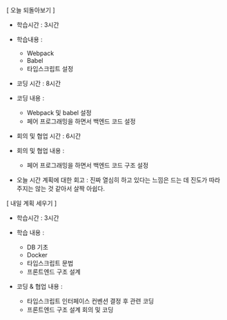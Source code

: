 [ 오늘 되돌아보기 ]
- 학습시간 : 3시간
- 학습내용 :
    - Webpack
    - Babel
    - 타입스크립트 설정

- 코딩 시간 : 8시간
- 코딩 내용 :
    - Webpack 및 babel 설정
    - 페어 프로그래밍을 하면서 백엔드 코드 설정

- 회의 및 협업 시간 : 6시간
- 회의 및 협업 내용 :
    - 페어 프로그래밍을 하면서 백엔드 코드 구조 설정

- 오늘 시간 계획에 대한 회고 :  진짜 열심히 하고 있다는 느낌은 드는 데 진도가 따라주지는 않는 것 같아서 살짝 아쉽다.

[ 내일 계획 세우기 ]
- 학습시간 : 3시간
- 학습 내용 :
    - DB 기초
    - Docker
    - 타입스크립트 문법
    - 프론트엔드 구조 설계

- 코딩 & 협업 내용 :
    - 타입스크립트 인터페이스 컨벤션 결정 후 관련 코딩
    - 프론트엔드 구조 설계 회의 및 코딩